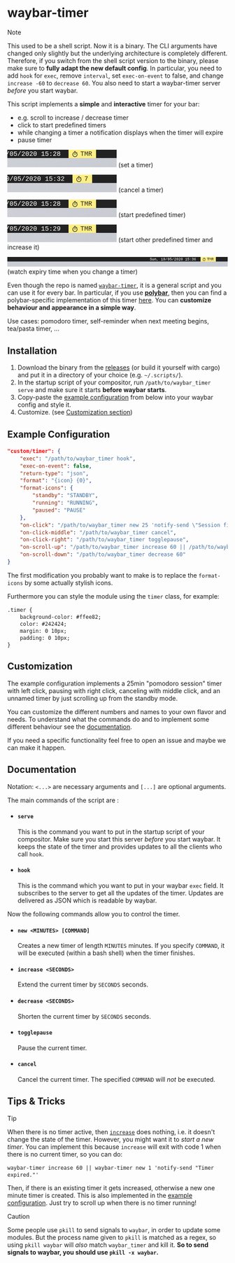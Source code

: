 # waybar-timer

> [!NOTE]  
> This used to be a shell script. Now it is a binary.
> The CLI arguments have changed only slightly but the underlying architecture is completely different.
> Therefore, if you switch from the shell script version to the binary, please make sure to **fully adapt the new default config**.
> In particular, you need to add `hook` for `exec`, remove `interval`, set `exec-on-event` to false, and change `increase -60` to `decrease 60`.
> You also need to start a waybar-timer server _before_ you start waybar.

This script implements a **simple** and **interactive** timer for your bar:
- e.g. scroll to increase / decrease timer
- click to start predefined timers
- while changing a timer a notification displays when the timer will expire
- pause timer

![screenshot set timer](screenshots/setTimer.gif) (set a timer)

![screenshot cancel timer](screenshots/cancelTimer.gif) (cancel a timer)

![screenshot set predefined timer](screenshots/predefinedTimer.gif) (start predefined timer)

![screenshot set predefined timer 2 and increase it](screenshots/predefinedTimer2.gif) (start other predefined timer and increase it)

![screenshot see expiry time](screenshots/expiryTimePreview.gif) (watch expiry time when you change a timer)

Even though the repo is named [`waybar-timer`](#), it is a general script and you can use it for every bar.
In particular, if you use [**polybar**](https://github.com/polybar/polybar), then you can find a polybar-specific implementation of this timer [here](https://github.com/jbirnick/polybar-timer).
You can **customize behaviour and appearance in a simple way**.

Use cases: pomodoro timer, self-reminder when next meeting begins, tea/pasta timer, ...

## Installation

1. Download the binary from the [releases](https://github.com/jbirnick/waybar-timer/releases) (or build it yourself with cargo) and put it in a directory of your choice (e.g. `~/.scripts/`).
2. In the startup script of your compositor, run `/path/to/waybar_timer serve` and make sure it starts **before waybar starts**.
3. Copy-paste the [example configuration](#example-configuration) from below into your waybar config and style it.
4. Customize. (see [Customization section](#customization))

## Example Configuration

```json
"custom/timer": {
    "exec": "/path/to/waybar_timer hook",
    "exec-on-event": false,
    "return-type": "json",
    "format": "{icon} {0}",
    "format-icons": {
        "standby": "STANDBY",
        "running": "RUNNING",
        "paused": "PAUSE"
    },
    "on-click": "/path/to/waybar_timer new 25 'notify-send \"Session finished\"'",
    "on-click-middle": "/path/to/waybar_timer cancel",
    "on-click-right": "/path/to/waybar_timer togglepause",
    "on-scroll-up": "/path/to/waybar_timer increase 60 || /path/to/waybar_timer new 1 'notify-send -u critical \"Timer expired\"'",
    "on-scroll-down": "/path/to/waybar_timer decrease 60"
}
```
The first modification you probably want to make is to replace the `format-icons` by some actually stylish icons.

Furthermore you can style the module using the `timer` class, for example:
```
.timer {
    background-color: #ffee82;
    color: #242424;
    margin: 0 10px;
    padding: 0 10px;
}
```

## Customization

The example configuration implements a 25min "pomodoro session" timer with left click, pausing with right click, canceling with middle click, and an unnamed timer by just scrolling up from the standby mode.

You can customize the different numbers and names to your own flavor and needs. To understand what the commands do and to implement some different behaviour see the [documentation](#documentation).

If you need a specific functionality feel free to open an issue and maybe we can make it happen.

## Documentation

Notation: `<...>` are necessary arguments and `[...]` are optional arguments.

The main commands of the script are :

- #### `serve`
  This is the command you want to put in the startup script of your compositor.
  Make sure you start this server _before_ you start waybar.
  It keeps the state of the timer and provides updates to all the clients who call `hook`.

- #### `hook`
  This is the command which you want to put in your waybar `exec` field.
  It subscribes to the server to get all the updates of the timer.
  Updates are delivered as JSON which is readable by waybar.

Now the following commands allow you to control the timer.

- #### `new <MINUTES> [COMMAND]`
  Creates a new timer of length `MINUTES` minutes.
  If you specify `COMMAND`, it will be executed (within a bash shell) when the timer finishes.

- #### `increase <SECONDS>`
  Extend the current timer by `SECONDS` seconds.

- #### `decrease <SECONDS>`
  Shorten the current timer by `SECONDS` seconds.

- #### `togglepause`
  Pause the current timer.

- #### `cancel`
  Cancel the current timer.
  The specified `COMMAND` will _not_ be executed.

## Tips & Tricks

> [!TIP]
> When there is no timer active, then [`increase`](#increase-seconds) does nothing, i.e. it doesn't change the state of the timer.
> However, you might want it to _start a new timer_.
> You can implement this because `increase` will exit with code 1 when there is no current timer, so you can do:
> ```
> waybar-timer increase 60 || waybar-timer new 1 'notify-send "Timer expired."'
> ```
> Then, if there is an existing timer it gets increased, otherwise a new one minute timer is created.
> This is also implemented in the [example configuration](#example-configuration).
> Just try to scroll up when there is no timer running!

> [!CAUTION]
> Some people use `pkill` to send signals to `waybar`, in order to update some modules.
> But the process name given to `pkill` is matched as a regex, so using `pkill waybar` will _also_ match `waybar_timer` and kill it.
> **So to send signals to waybar, you should use `pkill -x waybar`.**
